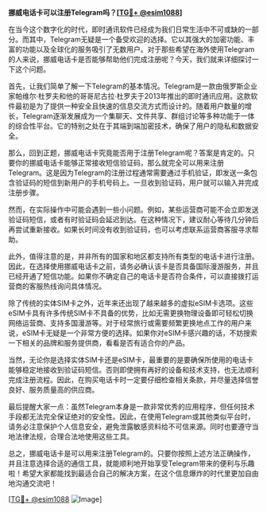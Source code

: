 **挪威电话卡可以注册Telegram吗？[[TG💪+ @esim1088](https://t.me/s/esim1088)]**

在当今这个数字化的时代，即时通讯软件已经成为我们日常生活中不可或缺的一部分。而其中，Telegram无疑是一个备受欢迎的选择。它以其强大的加密功能、丰富的功能以及全球化的服务吸引了无数用户。对于那些希望在海外使用Telegram的人来说，挪威电话卡是否能够帮助他们完成注册呢？今天，我们就来详细探讨一下这个问题。

首先，让我们简单了解一下Telegram的基本情况。Telegram是一款由俄罗斯企业家帕维尔·杜罗夫和他的哥哥尼古拉·杜罗夫于2013年推出的即时通讯应用。这款软件最初是为了提供一种安全且快速的信息交流方式而设计的。随着用户数量的增长，Telegram逐渐发展成为一个集聊天、文件共享、群组讨论等多种功能于一体的综合性平台。它的特别之处在于其端到端加密技术，确保了用户的隐私和数据安全。

那么，回到正题，挪威电话卡究竟能否用于注册Telegram呢？答案是肯定的。只要你的挪威电话卡能够正常接收短信验证码，那么就完全可以用来注册Telegram。这是因为Telegram的注册过程通常需要通过手机验证，即发送一条包含验证码的短信到新用户的手机号码上。一旦收到验证码，用户就可以输入并完成注册步骤。

然而，在实际操作中可能会遇到一些小问题。例如，某些运营商可能不会立即发送验证码短信，或者有时验证码会延迟到达。在这种情况下，建议耐心等待几分钟后再尝试重新接收。如果长时间没有收到验证码，也可以考虑联系运营商客服寻求帮助。

此外，值得注意的是，并非所有的国家和地区都支持所有类型的电话卡进行注册。因此，在选择使用挪威电话卡之前，请务必确认该卡是否具备国际漫游服务，并且已经开通了短信功能。如果你不确定自己的电话卡是否符合条件，可以直接拨打运营商的客服热线询问具体情况。

除了传统的实体SIM卡之外，近年来还出现了越来越多的虚拟eSIM卡选项。这些eSIM卡具有许多传统SIM卡不具备的优势，比如无需更换物理设备即可轻松切换网络运营商、支持多国漫游等。对于经常旅行或需要频繁更换地点工作的用户来说，eSIM卡无疑是一个非常方便的选择。如果你对eSIM卡感兴趣的话，不妨搜索一下相关的品牌和服务提供商，看看是否有适合你的产品。

当然，无论你是选择实体SIM卡还是eSIM卡，最重要的是要确保所使用的电话卡能够稳定地接收到验证码短信。否则即使拥有再好的设备和技术支持，也无法顺利完成注册流程。因此，在购买电话卡时一定要仔细检查相关条款，并尽量选择信誉良好、服务质量高的供应商。

最后提醒大家一点：虽然Telegram本身是一款非常优秀的应用程序，但任何技术手段都无法完全保证绝对的安全性。因此，在使用Telegram或其他类似平台时，请务必注意保护个人信息安全，避免泄露敏感资料给不可信来源。同时也要遵守当地法律法规，合理合法地使用这些工具。

总之，挪威电话卡是可以用来注册Telegram的。只要你按照上述方法正确操作，并且注意选择合适的通信工具，就能顺利地开始享受Telegram带来的便利与乐趣啦！希望大家都能找到最适合自己的解决方案，在这个信息爆炸的时代里更加自由地沟通交流吧！

[[TG💪+ @esim1088](https://t.me/s/esim1088) ![Image](https://i.postimg.cc/4NQfJmqS/Snipaste-2025-05-13-00-14-12.png)]